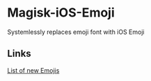# Magisk-iOS-Emoji
Systemlessly replaces emoji font with iOS Emoji 

## Links
[List of new Emojis](https://blog.emojipedia.org/ios-14-2-emoji-changelog/)
